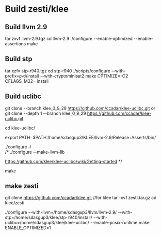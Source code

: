 Build zesti/klee
===================

Build llvm 2.9
-----------------
tar zxvf llvm-2.9.tgz
cd llvm-2.9
./configure --enable-optimized --enable-assertions
make

Build stp
----------------
tar xzfv stp-r940.tgz
cd stp-r940
./scripts/configure --with-prefix=`pwd`/install --with-cryptominisat2
make OPTIMIZE=-O2 CFLAGS_M32= install

Build uclibc
----------------
git clone --branch klee_0_9_29 https://github.com/ccadar/klee-uclibc.git
or 
git clone --depth 1 --branch klee_0_9_29 https://github.com/ccadar/klee-uclibc.git

cd klee-uclibc/

export PATH=$PATH:/home/sdasgup3/KLEE/llvm-2.9/Release+Asserts/bin/

./configure -l  
/*  ./configure --make-llvm-lib

https://github.com/klee/klee-uclibc/wiki/Getting-started
*/

make

make zesti
--------------
git clone https://github.com/ccadar/klee.git //for klee
tar -xvf zesti.tar.gz
cd klee/zesti

./configure --with-llvm=/home/sdasgup3/llvm/llvm-2.9/ --with-stp=/home/sdasgup3/klee/stp-r940/install/ --with-uclibc=/home/sdasgup3/klee/klee-uclibc/ --enable-posix-runtime
make ENABLE_OPTIMIZED=1






